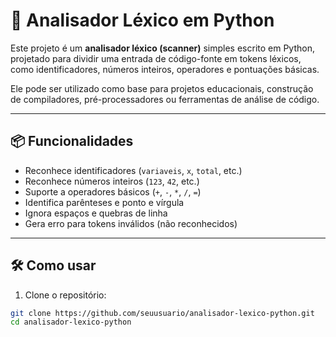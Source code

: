 # 🧠 Analisador Léxico em Python

Este projeto é um **analisador léxico (scanner)** simples escrito em Python, projetado para dividir uma entrada de código-fonte em tokens léxicos, como identificadores, números inteiros, operadores e pontuações básicas.

Ele pode ser utilizado como base para projetos educacionais, construção de compiladores, pré-processadores ou ferramentas de análise de código.

---

## 📦 Funcionalidades

- Reconhece identificadores (`variaveis`, `x`, `total`, etc.)
- Reconhece números inteiros (`123`, `42`, etc.)
- Suporte a operadores básicos (`+`, `-`, `*`, `/`, `=`)
- Identifica parênteses e ponto e vírgula
- Ignora espaços e quebras de linha
- Gera erro para tokens inválidos (não reconhecidos)

---

## 🛠️ Como usar

1. Clone o repositório:

```bash
git clone https://github.com/seuusuario/analisador-lexico-python.git
cd analisador-lexico-python
